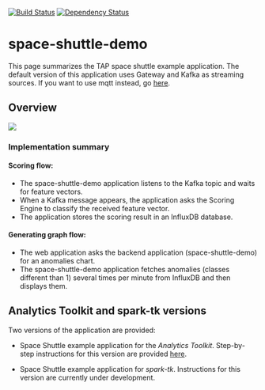 [![Build Status](https://travis-ci.org/trustedanalytics/space-shuttle-demo.svg)](https://travis-ci.org/trustedanalytics/space-shuttle-demo)
[![Dependency Status](https://www.versioneye.com/user/projects/5723704eba37ce00464e061c/badge.svg?style=flat)](https://www.versioneye.com/user/projects/5723704eba37ce00464e061c)

# space-shuttle-demo
This page summarizes the TAP space shuttle example application. The default version of this application uses Gateway and Kafka as streaming sources. If you want to use mqtt instead, go [here](mqtt/README.md).

## Overview
![](wikiimages/space_shuttle_demo.png)

### Implementation summary
#### Scoring flow:
* The space-shuttle-demo application listens to the Kafka topic and waits for feature vectors.
* When a Kafka message appears, the application asks the Scoring Engine to classify the received feature vector.
* The application stores the scoring result in an InfluxDB database.

#### Generating graph flow:
* The web application asks the backend application (space-shuttle-demo) for an anomalies chart.
* The space-shuttle-demo application fetches anomalies (classes different than 1) several times per minute from InfluxDB and then displays them.

## Analytics Toolkit and spark-tk versions
Two versions of the application are provided:  

- Space Shuttle example application for the *Analytics Toolkit*. Step-by-step instructions for this version are provided [here](https://github.com/trustedanalytics/platform-wiki-0.7/wiki/Space-Shuttle-Example-for-Analytics-Toolkit).
    
- Space Shuttle example application for *spark-tk*. Instructions for this version are currently under development.
